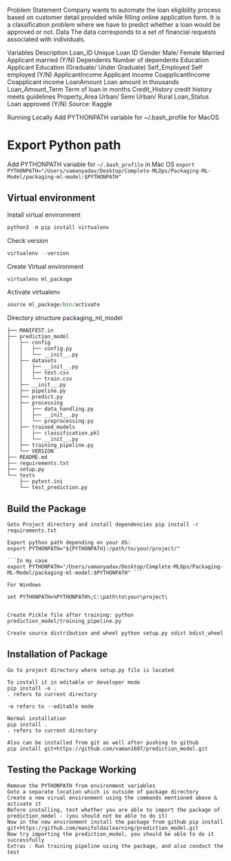 Problem Statement
Company wants to automate the loan eligibility process based on customer detail provided while filling online application form.
It is a classification problem where we have to predict whether a loan would be approved or not.
Data
The data corresponds to a set of financial requests associated with individuals.

Variables	        Description
Loan_ID	            Unique Loan ID
Gender	            Male/ Female
Married	            Applicant married (Y/N)
Dependents	        Number of dependents
Education	        Applicant Education (Graduate/ Under Graduate)
Self_Employed	    Self employed (Y/N)
ApplicantIncome	    Applicant income
CoapplicantIncome	Coapplicant income
LoanAmount	        Loan amount in thousands
Loan_Amount_Term	Term of loan in months
Credit_History	    credit history meets guidelines
Property_Area	    Urban/ Semi Urban/ Rural
Loan_Status	        Loan approved (Y/N)
Source: Kaggle

Running Locally
Add PYTHONPATH variable for ~/.bash_profile  for MacOS

# Export Python path

Add PYTHONPATH variable for `~/.bash_profile` in Mac OS
```export PYTHONPATH="/Users/vamanyadav/Desktop/Complete-MLOps/Packaging-ML-Model/packaging-ml-model:$PYTHONPATH" ```

## Virtual environment
Install virtual environment

```python
python3 -m pip install virtualenv
```

Check version
```python
virtualenv --version
```

Create Virtual environment

```python
virtualenv ml_package
```

Activate virtualenv

```python
source ml_package/bin/activate
```


Directory structure
packaging_ml_model


    ├── MANIFEST.in
    ├── prediction_model
    │   ├── config
    │   │   ├── config.py
    │   │   └── __init__.py
    │   ├── datasets
    │   │   ├── __init__.py
    │   │   ├── test.csv
    │   │   └── train.csv
    │   ├── __init__.py
    │   ├── pipeline.py
    │   ├── predict.py
    │   ├── processing
    │   │   ├── data_handling.py
    │   │   ├── __init__.py
    │   │   └── preprocessing.py
    │   ├── trained_models
    │   │   ├── classification.pkl
    │   │   └── __init__.py
    │   ├── training_pipeline.py
    │   └── VERSION
    ├── README.md
    ├── requirements.txt
    ├── setup.py
    └── tests
        ├── pytest.ini
        └── test_prediction.py



## Build the Package
    Goto Project directory and install dependencies pip install -r requirements.txt

    Export python path depending on your OS:
    export PYTHONPATH="${PYTHONPATH}:/path/to/your/project/"

    ```In my case
    export PYTHONPATH="/Users/vamanyadav/Desktop/Complete-MLOps/Packaging-ML-Model/packaging-ml-model:$PYTHONPATH" ```

    For Windows

    set PYTHONPATH=%PYTHONPATH%;C:\path\to\your\project\


    Create Pickle file after training: python prediction_model/training_pipeline.py

    Create source distribution and wheel python setup.py sdist bdist_wheel


## Installation of Package

    Go to project directory where setup.py file is located

    To install it in editable or developer mode
    pip install -e .
    . refers to current directory

    -e refers to --editable mode

    Normal installation
    pip install .
    . refers to current directory

    Also can be installed from git as well after pushing to github
    pip install git+https://github.com/vaman1607/prediction_model.git

##  Testing the Package Working

    Remove the PYTHONPATH from environment variables
    Goto a separate location which is outside of package directory
    Create a new virual environment using the commands mentioned above & activate it
    Before installing, test whether you are able to import the package of prediction_model - (you should not be able to do it)
    Now in the new environment install the package from github pip install git+https://github.com/manifoldailearning/prediction_model.git
    Now try importing the prediction_model, you should be able to do it successfully
    Extras : Run training pipeline using the package, and also conduct the test
   